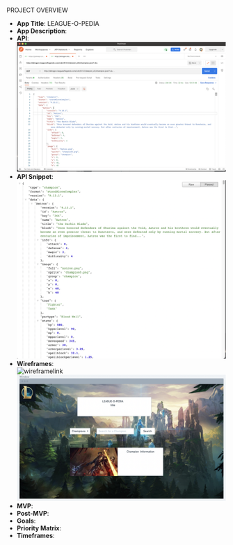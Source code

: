 PROJECT OVERVIEW
- **App Title**:
LEAGUE-O-PEDIA
- **App Description**: 
- **API**: 
![api image](./assets/screenshot.png)
- **API Snippet**: 
![snippets](./assets/ss2.png)
- **Wireframes**:  
![wireframelink](https://whimsical.com/EiR7gX8hZgw1B2xqJAsCnS)
![wireframephoto](./assets/wireframe.png)
- **MVP**: 
- **Post-MVP**: 
- **Goals**: 
- **Priority Matrix**: 
- **Timeframes**:
